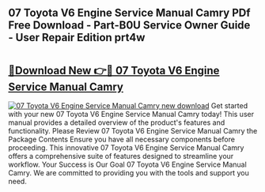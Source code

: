 ## 07 Toyota V6 Engine Service Manual Camry PDf Free Download - Part-B0U Service Owner Guide - User Repair Edition prt4w

# <h2><a href="http://bc61888.oget.top/?id=07+Toyota+V6+Engine+Service+Manual+Camry">🔗Download New 👉🔴 07 Toyota V6 Engine Service Manual Camry</a></h2>

[![07 Toyota V6 Engine Service Manual Camry new download](https://i.imgur.com/5g1atiW.png)](http://bc61888.oget.top/?id=07+Toyota+V6+Engine+Service+Manual+Camry)
Get started with your new 07 Toyota V6 Engine Service Manual Camry today! This user manual provides a detailed overview of the product's features and functionality. Please Review 07 Toyota V6 Engine Service Manual Camry the Package Contents Ensure you have all necessary components before proceeding. This innovative 07 Toyota V6 Engine Service Manual Camry offers a comprehensive suite of features designed to streamline your workflow. Your Success is Our Goal 07 Toyota V6 Engine Service Manual Camry. We are committed to providing you with the tools and support you need.
